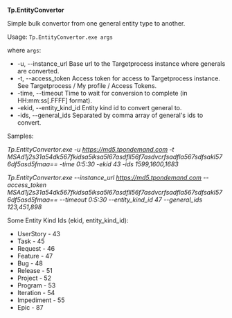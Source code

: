 **Tp.EntityConvertor**

Simple bulk convertor from one general entity type to another.

Usage: `Tp.EntityConvertor.exe args`

where `args`:
* -u, --instance_url      Base url to the Targetprocess instance where generals are converted.
* -t, --access_token      Access token for access to Targetprocess instance. See Targetprocess / My profile / Access Tokens.
* -time, --timeout        Time to wait for conversion to complete (in HH:mm:ss[.FFFF] format).
* -ekid, --entity_kind_id Entity kind id to convert general to.
* -ids, --general_ids     Separated by comma array of general's ids to convert.

Samples:

*Tp.EntityConvertor.exe -u https://md5.tpondemand.com -t MSAd1j2s31a54dk567fkidsa5iksa5l67asdfll56f7asdvcrfsadfla567sdfsakl576df5asd5fmaa== -time 0:5:30 -ekid 43 -ids 1599,1600,1683*

*Tp.EntityConvertor.exe --instance_url https://md5.tpondemand.com --access_token MSAd1j2s31a54dk567fkidsa5iksa5l67asdfll56f7asdvcrfsadfla567sdfsakl576df5asd5fmaa== --timeout 0:5:30 --entity_kind_id 47 --general_ids 123,451,898*

Some Entity Kind Ids (ekid, entity_kind_id):

* UserStory  - 43
* Task       - 45
* Request    - 46
* Feature    - 47
* Bug        - 48
* Release    - 51
* Project    - 52
* Program    - 53
* Iteration  - 54
* Impediment - 55
* Epic       - 87
